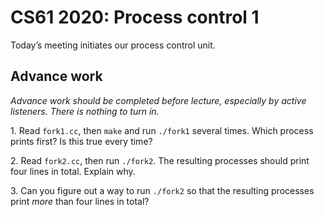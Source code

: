CS61 2020: Process control 1
============================

Today’s meeting initiates our process control unit.

Advance work
------------

*Advance work should be completed before lecture, especially by active
listeners. There is nothing to turn in.*

1\. Read `fork1.cc`, then `make` and run `./fork1` several times.
Which process prints first? Is this true every time?

2\. Read `fork2.cc`, then run `./fork2`. The resulting processes
should print four lines in total. Explain why.

3\. Can you figure out a way to run `./fork2` so that the resulting
processes print *more* than four lines in total?
